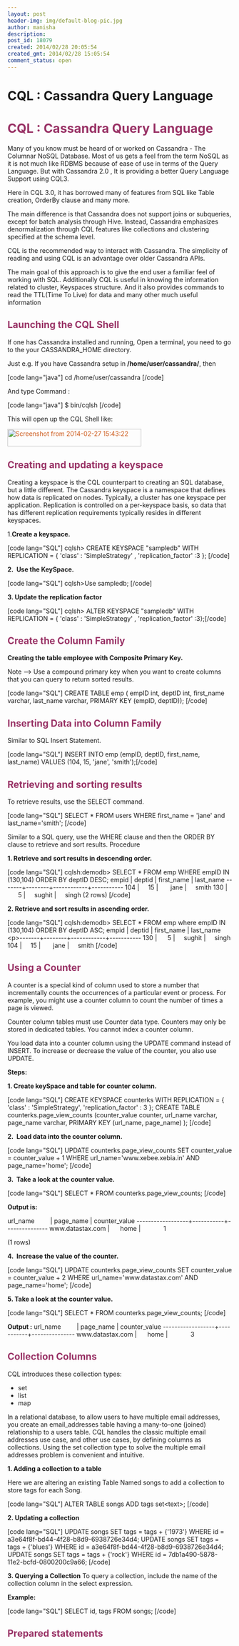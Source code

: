```yaml
---
layout: post
header-img: img/default-blog-pic.jpg
author: manisha
description: 
post_id: 18079
created: 2014/02/28 20:05:54
created_gmt: 2014/02/28 15:05:54
comment_status: open
---
```


# CQL : Cassandra Query Language

<h1><span style="color: #993366">CQL : Cassandra Query Language</span></h1>

<p>Many of you know must be heard of or worked on Cassandra - The Columnar NoSQL Database. Most of us gets a feel from the term NoSQL as it is not much like RDBMS because of ease of use in terms of the Query Language. But with Cassandra 2.0 , It is providing a better Query Language Support using CQL3.</p>
<p>Here in CQL 3.0, it has borrowed many of features from SQL like Table creation, OrderBy clause and many more.</p>
<p>The main difference is that Cassandra does not support joins or subqueries, except for batch analysis through Hive. Instead, Cassandra emphasizes denormalization through CQL features like collections and clustering specified at the schema level.</p>
<p>CQL is the recommended way to interact with Cassandra. The simplicity of reading and using CQL is an advantage over older Cassandra APIs.</p>
<p>The main goal of this approach is to give the end user a familiar feel of working with SQL. Additionally CQL is useful in knowing the information related to cluster, Keyspaces structure. And it also provides commands to read the TTL(Time To Live) for data and many other much useful information
<h2><span style="color: #993366">Launching the CQL Shell</span></h2>
If one has Cassandra installed and running, Open a terminal, you need to go to the your CASSANDRA_HOME directory.</p>
<p>Just e.g. If you have Cassandra setup in<strong> /home/user/cassandra/</strong>, then</p>
<p>[code lang="java"]
cd /home/user/cassandra
[/code]</p>
<p>And type Command :</p>
<p>[code lang="java"]
$ bin/cqlsh
[/code]</p>
<p>This will open up the CQL Shell like:</p>
<p><a style="color: #cd5a1b;text-decoration: underline" href="http://xebee.xebia.in/wp-content/uploads/2014/02/Screenshot-from-2014-02-27-154322.png"><img class="alignnone size-medium wp-image-18056" style="border-style: initial;border-color: initial" alt="Screenshot from 2014-02-27 15:43:22" src="http://xebee.xebia.in/wp-content/uploads/2014/02/Screenshot-from-2014-02-27-154322-300x39.png" width="300" height="39" /></a>
<h2><span style="color: #993366">Creating and updating a keyspace</span></h2>
Creating a keyspace is the CQL counterpart to creating an SQL database, but a little different. The Cassandra keyspace is a namespace that defines how data is replicated on nodes. Typically, a cluster has one keyspace per application. Replication is controlled on a per-keyspace basis, so data that has different replication requirements typically resides in different keyspaces.</p>
<p>1.<strong>Create a keyspace.</strong></p>
<p>[code lang="SQL"]
cqlsh&gt; CREATE KEYSPACE &quot;sampledb&quot; WITH REPLICATION = { 'class' : 'SimpleStrategy' , 'replication_factor' :3 };
[/code]</p>
<p><strong>2.  Use the KeySpace.</strong></p>
<p>[code lang="SQL"]
cqlsh&gt;Use sampledb;
[/code]</p>
<p><strong>3. Update the replication factor</strong></p>
<p>[code lang="SQL"]
cqlsh&gt; ALTER KEYSPACE &quot;sampledb&quot; WITH REPLICATION = { 'class' : 'SimpleStrategy' , 'replication_factor' :3};[/code]
<h2><span style="color: #993366">Create the Column Family</span></h2>
<strong>Creating the table employee with Composite Primary Key.</strong></p>
<p>Note --&gt; Use a compound primary key when you want to create columns that you can query to return sorted results.</p>
<p>[code lang="SQL"]
CREATE TABLE emp (
empID int,
deptID int,
first_name varchar,
last_name varchar,
PRIMARY KEY (empID, deptID));
[/code]
<h2><span style="color: #993366">Inserting Data into Column Family</span></h2>
Similar to SQL Insert Statement.</p>
<p>[code lang="SQL"]
INSERT INTO emp (empID, deptID, first_name, last_name)
VALUES (104, 15, 'jane', 'smith');[/code]
<h2><span style="color: #993366">Retrieving and sorting results</span></h2>
To retrieve results, use the SELECT command.</p>
<p>[code lang="SQL"]
SELECT * FROM users WHERE first_name = 'jane' and last_name='smith';
[/code]</p>
<p>Similar to a SQL query, use the WHERE clause and then the ORDER BY clause to retrieve and sort results.
Procedure</p>
<p><strong>1. Retrieve and sort results in descending order.</strong></p>
<p>[code lang="SQL"]
cqlsh:demodb&gt; SELECT * FROM emp WHERE empID IN (130,104) ORDER BY deptID DESC;
empid | deptid | first_name | last_name
-------+--------+------------+-----------
104 |     15 |       jane |     smith
130 |      5 |     sughit |     singh
(2 rows)
[/code]</p>
<p><strong>2. Retrieve and sort results in ascending order.</strong></p>
<p>[code lang="SQL"]
cqlsh:demodb&gt; SELECT * FROM emp where empID IN (130,104) ORDER BY deptID ASC;
empid | deptid | first_name | last_name
&lt;p&gt;-------+--------+------------+-----------
130 |      5 |     sughit |     singh
104 |     15 |       jane |     smith
[/code]
<h2><span style="color: #993366">Using a Counter</span></h2>
A counter is a special kind of column used to store a number that incrementally counts the occurrences of a particular event or process. For example, you might use a counter column to count the number of times a page is viewed.</p>
<p>Counter column tables must use Counter data type. Counters may only be stored in dedicated tables. You cannot index a counter column.</p>
<p>You load data into a counter column using the UPDATE command instead of INSERT. To increase or decrease the value of the counter, you also use UPDATE.</p>
<p><strong>Steps:</strong></p>
<p><strong>1. Create keySpace and table for counter column.</strong></p>
<p>[code lang="SQL"]
CREATE KEYSPACE counterks WITH REPLICATION =
{ 'class' : 'SimpleStrategy', 'replication_factor' : 3 };
CREATE TABLE counterks.page_view_counts
(counter_value counter,
url_name varchar,
page_name varchar,
PRIMARY KEY (url_name, page_name)
);
[/code]</p>
<p><strong>2.  Load data into the counter column.</strong></p>
<p>[code lang="SQL"]
UPDATE counterks.page_view_counts
SET counter_value = counter_value + 1
WHERE url_name='www.xebee.xebia.in' AND page_name='home';
[/code]</p>
<p><strong>3.  Take a look at the counter value.</strong></p>
<p>[code lang="SQL"]
SELECT * FROM counterks.page_view_counts;
[/code]</p>
<p><strong>Output is:</strong></p>
<p>url_name         | page_name | counter_value
------------------+-----------+---------------
www.datastax.com |      home |             1</p>
<p>(1 rows)</p>
<p><strong>4.  Increase the value of the counter.</strong></p>
<p>[code lang="SQL"]
UPDATE counterks.page_view_counts SET counter_value = counter_value + 2 WHERE url_name='www.datastax.com' AND page_name='home';
[/code]</p>
<p><strong>5. Take a look at the counter value.</strong></p>
<p>[code lang="SQL"]
SELECT * FROM counterks.page_view_counts;
[/code]</p>
<p><strong>Output :</strong>
url_name         | page_name | counter_value
------------------+-----------+---------------
www.datastax.com |      home |             3
<h2><span style="color: #993366">Collection Columns</span></h2>
CQL introduces these collection types:
<ul>
    <li>set</li>
    <li>list</li>
    <li>map</li>
</ul>
In a relational database, to allow users to have multiple email addresses, you create an email_addresses table having a many-to-one (joined) relationship to a users table. CQL handles the classic multiple email addresses use case, and other use cases, by defining columns as collections. Using the set collection type to solve the multiple email addresses problem is convenient and intuitive.</p>
<p><strong>1. Adding a collection to a table</strong></p>
<p>Here we are altering an existing Table Named songs to add a collection to store tags for each Song.</p>
<p>[code lang="SQL"]
ALTER TABLE songs ADD tags set&lt;text&gt;;
[/code]</p>
<p><strong>2. Updating a collection</strong></p>
<p>[code lang="SQL"]
UPDATE songs SET tags = tags + {'1973'}
WHERE id = a3e64f8f-bd44-4f28-b8d9-6938726e34d4;
UPDATE songs SET tags = tags + {'blues'}
WHERE id = a3e64f8f-bd44-4f28-b8d9-6938726e34d4;
UPDATE songs SET tags = tags + {'rock'}
WHERE id = 7db1a490-5878-11e2-bcfd-0800200c9a66;
[/code]</p>
<p><strong>3. Querying a Collection</strong>
To query a collection, include the name of the collection column in the select expression.</p>
<p><strong>Example:</strong></p>
<p>[code lang="SQL"]
SELECT id, tags FROM songs;
[/code]
<h2><span style="color: #993366">Prepared statements</span></h2></p>